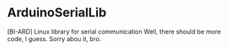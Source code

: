 # ArduinoSerialLib
[BI-ARD] Linux library for serial communication
Well, there should be more code, I guess. Sorry abou it, bro.
